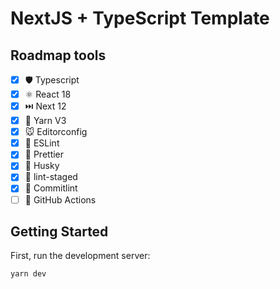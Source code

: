 # NextJS + TypeScript Template

## Roadmap tools

- [x] 🛡️ Typescript
- [x] ⚛️ React 18
- [x] ⏭️ Next 12
- [x] 🧶 Yarn V3
- [x] 🐭 Editorconfig
- [x] 🧰 ESLint
- [x] 💖 Prettier
- [x] 🐶 Husky
- [x] 🚫 lint-staged
- [x] 📝 Commitlint
- [ ] 👷 GitHub Actions

## Getting Started

First, run the development server:

```bash
yarn dev
```
